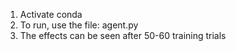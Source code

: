 1. Activate conda 
2. To run, use the file: agent.py
3. The effects can be seen after 50-60 training trials

